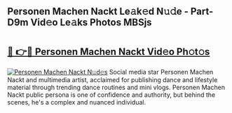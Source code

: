 ## Personen Machen Nackt Le𝚊k𝚎d N𝚞𝚍e - Part-D9m Vid𝚎o Le𝚊ks Photos MBSjs

# <h2><a href="http://fbax0pl.evod.top/?m=Personen+Machen+Nackt">🔗 👉🔴 Personen Machen Nackt Vid𝚎o Ph𝚘t𝚘s</a></h2>

[![Personen Machen Nackt N𝚞d𝚎s](https://i.imgur.com/8V9OHl7.gif)](http://fbax0pl.evod.top/?m=Personen+Machen+Nackt)
Social media star Personen Machen Nackt and multimedia artist, acclaimed for publishing dance and lifestyle material through trending dance routines and mini vlogs. Personen Machen Nackt public persona is one of confidence and authority, but behind the scenes, he's a complex and nuanced individual. 
